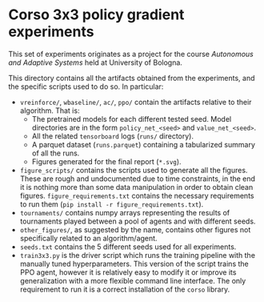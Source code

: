# Corso 3x3 policy gradient experiments
This set of experiments originates as a project for the course *Autonomous and Adaptive Systems* held at University of Bologna.

This directory contains all the artifacts obtained from the experiments, and the specific scripts used to do so. In particular:
* `vreinforce/`, `wbaseline/`, `ac/`, `ppo/` contain the artifacts relative to their algorithm. That is:
    * The pretrained models for each different tested seed. Model directories are in the form `policy_net_<seed>` and `value_net_<seed>`.
    * All the related `tensorboard` logs (`runs/` directory).
    * A parquet dataset (`runs.parquet`) containing a tabularized summary of all the runs.
    * Figures generated for the final report (`*.svg`).
* `figure_scripts/` contains the scripts used to generate all the figures. These are rough and undocumented due to time constraints, in the end it is nothing more than some data manipulation in order to obtain clean figures. `figure_requirements.txt` contains the necessary requirements to run them (`pip install -r figure_requirements.txt`).
* `tournaments/` contains numpy arrays representing the results of tournaments played between a pool of agents and with different seeds.
* `other_figures/`, as suggested by the name, contains other figures not specifically related to an algorithm/agent.
* `seeds.txt` contains the 5 different seeds used for all experiments.
* `train3x3.py` is the driver script which runs the training pipeline with the manually tuned hyperparameters. This version of the script trains the PPO agent, however it is relatively easy to modify it or improve its generalization with a more flexible command line interface. The only requirement to run it is a correct installation of the `corso` library.
